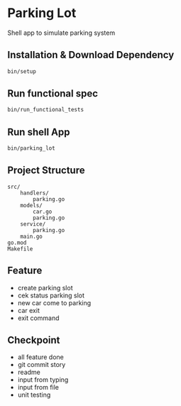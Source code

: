 # Parking Lot

Shell app to simulate parking system

## Installation & Download Dependency

```bash
bin/setup
```

## Run functional spec

```bash
bin/run_functional_tests
```

## Run shell App

```bash
bin/parking_lot
```

## Project Structure

```
src/
    handlers/
        parking.go
    models/
        car.go
        parking.go
    service/
        parking.go
    main.go
go.mod
Makefile
```

## Feature

- create parking slot
- cek status parking slot
- new car come to parking
- car exit
- exit command

## Checkpoint

- all feature done
- git commit story
- readme
- input from typing
- input from file
- unit testing
